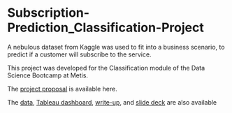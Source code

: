 # Subscription-Prediction_Classification-Project
A nebulous dataset from Kaggle was used to fit into a business scenario, to predict if a customer will subscribe to the service.

This project was developed for the Classification module of the Data Science Bootcamp at Metis.

The [project proposal](https://github.com/Yishu-D/Subscription-Prediction_Classification-Project/blob/main/Project%20Proposal.docx) is available here. 

The [data](https://github.com/Yishu-D/Subscription-Prediction_Classification-Project/blob/main/subscribe_data.csv), [Tableau dashboard](https://github.com/Yishu-D/Metis-Business-Fundamental-Project/blob/main/NFL%20Combined%20Data%20Case%20Study_Tableau%20Dashboard.pptx), [write-up](https://github.com/Yishu-D/Metis-Business-Fundamental-Project/blob/main/final_writeup.md), and [slide deck](https://github.com/Yishu-D/Subscription-Prediction_Classification-Project/blob/main/Subscription%20Prediction_Classsification%20Project.pdf) are also available

